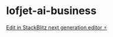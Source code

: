 # lofjet-ai-business

[Edit in StackBlitz next generation editor ⚡️](https://stackblitz.com/~/github.com/dimaaa32/lofjet-ai-business)